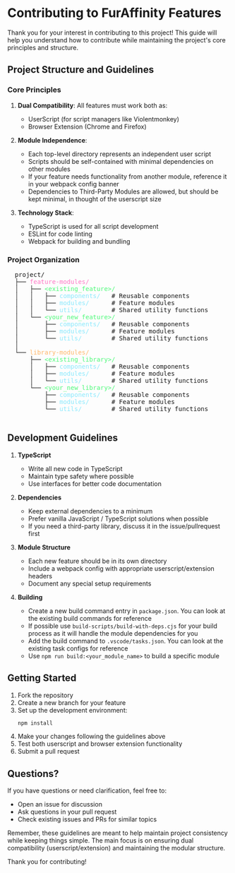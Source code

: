 # Contributing to FurAffinity Features

Thank you for your interest in contributing to this project! This guide will help you understand how to contribute while maintaining the project's core principles and structure.

## Project Structure and Guidelines

### Core Principles

1. **Dual Compatibility**: All features must work both as:
   - UserScript (for script managers like Violentmonkey)
   - Browser Extension (Chrome and Firefox)

2. **Module Independence**: 
   - Each top-level directory represents an independent user script
   - Scripts should be self-contained with minimal dependencies on other modules
   - If your feature needs functionality from another module, reference it in your webpack config banner
   - Dependencies to Third-Party Modules are allowed, but should be kept minimal, in thought of the userscript size

3. **Technology Stack**:
   - TypeScript is used for all script development
   - ESLint for code linting
   - Webpack for building and bundling

### Project Organization

<div>
  <pre>
  project/
  ├── <span style="color: #ff79c6;">feature-modules/</span>
  │   ├── <span style="color: #50fa7b;">&lt;existing_feature&gt;/</span>
  │   │   ├── <span style="color: #8be9fd;">components/</span>   # Reusable components
  │   │   ├── <span style="color: #8be9fd;">modules/</span>      # Feature modules
  │   │   └── <span style="color: #8be9fd;">utils/</span>        # Shared utility functions
  │   └── <span style="color: #50fa7b;">&lt;your_new_feature&gt;/</span>
  │       ├── <span style="color: #8be9fd;">components/</span>   # Reusable components
  │       ├── <span style="color: #8be9fd;">modules/</span>      # Feature modules
  │       └── <span style="color: #8be9fd;">utils/</span>        # Shared utility functions
  │
  └── <span style="color: #ffb86c;">library-modules/</span>
      ├── <span style="color: #50fa7b;">&lt;existing_library&gt;/</span>
      │   ├── <span style="color: #8be9fd;">components/</span>   # Reusable components
      │   ├── <span style="color: #8be9fd;">modules/</span>      # Feature modules
      │   └── <span style="color: #8be9fd;">utils/</span>        # Shared utility functions
      └── <span style="color: #50fa7b;">&lt;your_new_library&gt;/</span>
          ├── <span style="color: #8be9fd;">components/</span>   # Reusable components
          ├── <span style="color: #8be9fd;">modules/</span>      # Feature modules
          └── <span style="color: #8be9fd;">utils/</span>        # Shared utility functions
  </pre>
</div>



## Development Guidelines

1. **TypeScript**
   - Write all new code in TypeScript
   - Maintain type safety where possible
   - Use interfaces for better code documentation

2. **Dependencies**
   - Keep external dependencies to a minimum
   - Prefer vanilla JavaScript / TypeScript solutions when possible
   - If you need a third-party library, discuss it in the issue/pullrequest first

3. **Module Structure**
   - Each new feature should be in its own directory
   - Include a webpack config with appropriate userscript/extension headers
   - Document any special setup requirements

4. **Building**
   - Create a new build command entry in `package.json`. You can look at the existing build commands for reference
   - If possible use `build-scripts/build-with-deps.cjs` for your build process as it will handle the module dependencies for you
   - Add the build command to `.vscode/tasks.json`. You can look at the existing task configs for reference
   - Use `npm run build:<your_module_name>` to build a specific module

## Getting Started

1. Fork the repository
2. Create a new branch for your feature
3. Set up the development environment:
   ```bash
   npm install
   ```
4. Make your changes following the guidelines above
5. Test both userscript and browser extension functionality
6. Submit a pull request

## Questions?

If you have questions or need clarification, feel free to:
- Open an issue for discussion
- Ask questions in your pull request
- Check existing issues and PRs for similar topics

Remember, these guidelines are meant to help maintain project consistency while keeping things simple. The main focus is on ensuring dual compatibility (userscript/extension) and maintaining the modular structure.

Thank you for contributing!
